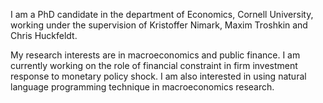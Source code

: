 I am a PhD candidate in the department of Economics, Cornell University, working under the supervision of Kristoffer Nimark, Maxim Troshkin and Chris Huckfeldt.

My research interests are in macroeconomics and public finance. I am currently working on the role of financial constraint in firm investment response to monetary policy shock. I am also interested in using natural language programming technique in macroeconomics research.
